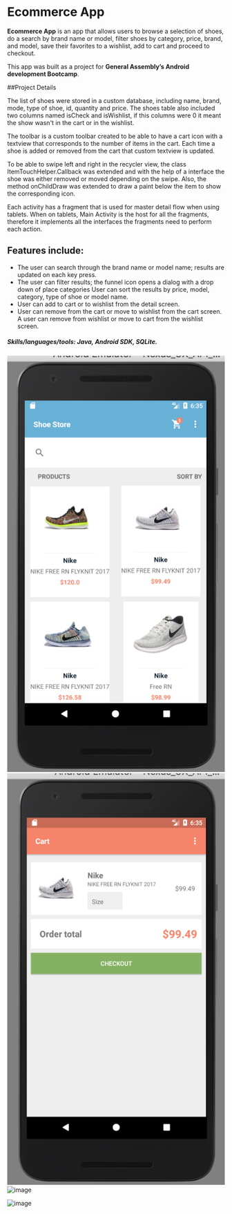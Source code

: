 # Ecommerce App

**Ecommerce App** is an app that allows users to browse a selection of shoes, do a search by brand name or model, filter shoes by category, price, brand, and model, save their favorites to a wishlist, add to cart and proceed to checkout.

This app was built as a project for **General Assembly’s Android development Bootcamp**.

##Project Details

The list of shoes were stored in a custom database, including name, brand, mode, type of shoe, id, quantity and price. The shoes table also included two columns named isCheck and isWishlist, if this columns were 0 it meant the show wasn't in the cart or in the wishlist.

The toolbar is a custom toolbar created to be able to have a cart icon with a textview that corresponds to the number of items in the cart. Each time a shoe is added or removed from the cart that custom textview is updated.

To be able to swipe left and right in the recycler view, the class ItemTouchHelper.Callback was extended and with the help of a interface the shoe was either removed or moved depending on the swipe. Also, the method onChildDraw was extended to draw a paint below the item to show the corresponding icon.

Each activity has a fragment that is used for master detail flow when using tablets. When on tablets, Main Activity is the host for all the fragments, therefore it implements all the interfaces the fragments need to perform each action.

## Features include:

- The user can search through the brand name or model name; results are updated on each key press.
- The user can filter results; the funnel icon opens a dialog with a drop down of place categories User can sort the results by price, model, category, type of shoe or model name.
- User can add to cart or to wishlist from the detail screen.
- User can remove from the cart or move to wishlist from the cart screen. A user can remove from wishlist or move to cart from the wishlist screen.

##### Skills/languages/tools: Java, Android SDK, SQLite.

![image](/screenshots/ecommerceApp-1.png)
![image](/screenshots/ecommerceApp-2.png)
![image](/screenshots/ecommerceApp-3.png)

![image](/screenshots/ecommerceApp_Video.gif)


